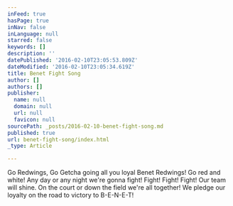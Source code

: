 ```yaml
---
inFeed: true
hasPage: true
inNav: false
inLanguage: null
starred: false
keywords: []
description: ''
datePublished: '2016-02-10T23:05:53.809Z'
dateModified: '2016-02-10T23:05:34.619Z'
title: Benet Fight Song
author: []
authors: []
publisher:
  name: null
  domain: null
  url: null
  favicon: null
sourcePath: _posts/2016-02-10-benet-fight-song.md
published: true
url: benet-fight-song/index.html
_type: Article

---
```

Go Redwings, Go Getcha going all you loyal Benet Redwings! Go red and white! Any day or any night we're gonna fight! Fight! Fight! Fight! Our team will shine. On the court or down the field we're all together! We pledge our loyalty on the road to victory to B-E-N-E-T!